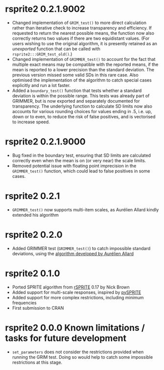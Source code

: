 # rsprite2 0.2.1.9002

* Changed implementation of `GRIM_test()` to more direct calculation rather than iterative check to increase transparency and efficiency. If requested to return the nearest possible means, the function now also correctly returns two values if there are two equidistant values. (For users wishing to use the original algorithm, it is presently retained as an *unexported* function that can be called with `rsprite2:::GRIM_test_old()`.)
* Changed implementation of `GRIMMER_test()` to account for the fact that multiple exact means may be compatible with the reported means, if the mean is reported to a lower precision than the standard deviation. The previous version missed some valid SDs in this rare case. Also optimised the implementation of the algorithm to catch special cases explicitly and run a lot faster.
* Added a `boundary_test()` function that tests whether a standard deviation is within the possible range. This tests was already part of GRIMMER, but is now exported and separately documented for transparency. The underlying function to calculate SD limits now also accounts for various rounding choices for values ending in .5, i.e. up, down or to even, to reduce the risk of false positives, and is vectorised to increase speed.

# rsprite2 0.2.1.9000

* Bug fixed in the boundary test, ensuring that SD limits are calculated correctly even when the mean is on (or very near) the scale limits.
* Removed potential issue with floating point imprecision in the `GRIMMER_test()` function, which could lead to false positives in some cases.


# rsprite2 0.2.1

* `GRIMMER_test()` now supports multi-item scales, as Aurélien Allard kindly extended his algorithm

# rsprite2 0.2.0

* Added GRIMMER test (`GRIMMER_test()`) to catch impossible standard deviations, using the [algorithm developed by Aurélien Allard](https://aurelienallard.netlify.app/post/anaytic-grimmer-possibility-standard-deviations/)

# rsprite2 0.1.0

* Ported SPRITE algorithm from [rSPRITE](https://github.com/sTeamTraen/rSPRITE) 0.17 by Nick Brown
* Added support for multi-scale responses, inspired by [pySPRITE](https://github.com/QuentinAndre/pysprite)
* Added support for more complex restrictions, including minimum frequencies
* First submission to CRAN

# rsprite2 0.0.0 Known limitations / tasks for future development

* `set_parameters` does not consider the restrictions provided when running the GRIM test. Doing so would help to catch some impossible restrictions at this stage.
